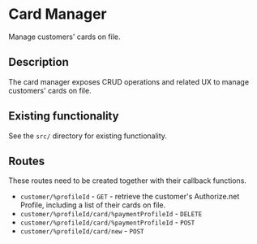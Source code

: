 # Card Manager
Manage customers' cards on file.

## Description
The card manager exposes CRUD operations and related UX to manage customers' cards on file.

## Existing functionality
See the `src/` directory for existing functionality.

## Routes
These routes need to be created together with their callback functions.
- `customer/%profileId` - `GET` - retrieve the customer's Authorize.net Profile, including a list of their cards on file.
- `customer/%profileId/card/%paymentProfileId` - `DELETE`
- `customer/%profileId/card/%paymentProfileId` - `POST`
- `customer/%profileId/card/new` - `POST`

